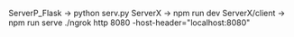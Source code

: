 ServerP_Flask -> python serv.py
ServerX -> npm run dev
ServerX/client -> npm run serve
./ngrok http 8080 -host-header="localhost:8080"